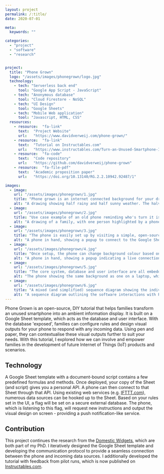 ```yaml
---
layout: project
permalink: /:title/
date: 2020-07-01

meta:
  keywords: ""

categories:
  - "project"
  - "software"
  - "research"


project:
  title: "Phone Grown"
  logo: "/assets/images/phonegrown/logo.jpg"
  technology:
    - tech: "Serverless back end"
      tool: "Google App Script - JavaScript"
    - tech: "Anonymous database"
      tool: "Cloud Firestore - NoSQL"
    - tech: "UI Design"
      tool: "Google Sheets"
    - tech: "Mobile Web application"
      tool: "Javascript, HTML, CSS"
  resources:
    - resource:  "fa-link"
      text:  "Project Website"
      url:   "https://www.davidverweij.com/phone-grown/"
    - resource:  "fa-link"
      text:  "Tutorial on Instructables.com"
      url:   "https://www.instructables.com/Turn-an-Unused-Smartphone-Into-a-Smart-Display/"
    - resource:  "fa-code"
      text:  "Code repository"
      url:   "https://github.com/davidverweij/phone-grown"  
    - resource:  "fa-file-pdf"
      text:  "Academic proposition paper"
      url:   "https://doi.org/10.13140/RG.2.2.10942.92487/1"

images:
  - image:
    url: "/assets/images/phonegrown/1.jpg"
    title: "Phone grown is an internet connected background for your drawings"
    alt: "A drawing showing half rainy and half sunny weather. The halves are highlighted depending on the weather, using a phone placed behind the drawing"
  - image:
    url: "/assets/images/phonegrown/2.jpg"
    title: "Use case example of an old phone reminding who's turn it is to clean the litterbox"
    alt: "A drawing of a family, with one person highlighted by a phone behind the drawing"
  - image:
    url: "/assets/images/phonegrown/3.jpg"
    title: "The phone is easily set up by visiting a simple, open-source website"
    alt: "A phone in hand, showing a popup to connect to the Google Sheet"
  - image:
    url: "/assets/images/phonegrown/4.jpg"
    title: "Once setup, the phone can change background colour based on a design in Google Sheets"
    alt: "A phone in hand, showing a popup indicating a live connection to the Google Sheet"
  - image:
    url: "/assets/images/phonegrown/5.jpg"
    title: "The core system, database and user interface are all embedded in a single Google Sheets"
    alt: "The phone showing the same background as one on a laptop, which shows the UI embedded in the Google Sheet"
  - image:
    url: "/assets/images/phonegrown/6.jpg"
    title: "A mixed (and simplified) sequence diagram showing the individual components in Phone Grown’s architecture, and their interactions. The six user ‘steps’ roughly align with the 6 steps as communicated in the tutorial"
    alt: "A sequence diagram outlining the software interactions with Phone Grown."
---
```

<p>
Phone Grown is an open-source, DIY tutorial that helps families transform an unused smartphone into an ambient information display. It is built on a Google Sheet template, which acts as the database and user interface. With the database 'exposed', families can configure rules and design visual outputs for your phone to respond with any incoming data. Using pen and paper, they can contextualise these visual outputs further to suit your needs. With this tutorial, I explored how we can involve and empower families in the development of future Internet of Things (IoT) products and scenarios.
</p>
<h2 class="h2">Technology</h2>
<p>
A Google Sheet template with a document-bound script contains a few predefined formulas and methods. Once deployed, your copy of the Sheet (and script) gives you a personal API. A phone can then connect to that Sheet through that API. Using existing web services (e.g. <u><a href="https://ifttt.com/google_sheets" target="_blank">IFTTT.com</a></u>), numerous data sources can be hooked up to the Sheet. Based on your rules set in the UI, a flag will be set on a secure external database. The phone, which is listening to this flag, will request new instructions and output the visual design on screen - providing a push notification-like service.
</p>
<h2 class="h2">Contribution</h2>
<p>
This project continues the research from the <u><a href="{{ "/domesticwidgets" | prepend: baseurl }}">Domestic Widgets</a></u>, which are both part of my PhD. I iteratively designed the Google Sheet template and developing the communication protocol to provide a seamless connection between the phone and incoming data sources. I additionally developed the tutorial with feedback from pilot runs, which is now published on  <u><a href="https://www.instructables.com/Turn-an-Unused-Smartphone-Into-a-Smart-Display/" target="_blank">Instructables.com</a></u>.
</p>
